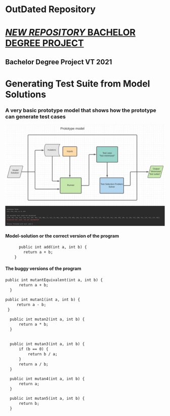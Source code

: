 # OutDated Repository
# [_NEW REPOSITORY_ BACHELOR DEGREE PROJECT ](https://github.com/rqkohistani/HECBachelorDegreeProject)
## Bachelor Degree Project VT 2021
# Generating Test Suite from Model Solutions
### A very basic prototype model that shows how the prototype can generate test cases

  ![Prototype model](https://github.com/rqkohistani/degreeProject/blob/main/src/prototype_model_v_1/model_Diagrams_Output/Prototypemodel.JPG)
  ![Prototype model](https://github.com/rqkohistani/degreeProject/blob/main/src/prototype_model_v_1/model_Diagrams_Output/Output1.JPG)
#### Model-solution or the correct version of the program
```
      public int add(int a, int b) {
        return a + b;
    }
```
#### The buggy versions of the program
  ```
  public int mutantEquivalent(int a, int b) {
        return a + b;
    }
  ```
   ```
 public int mutan1(int a, int b) {
        return a - b;
    }
 ```
  ```
    public int mutan2(int a, int b) {
        return a * b;
    }
 ```
  ```

    public int mutan3(int a, int b) {
        if (b == 0) {
            return b / a;
        }
        return a / b;
    }
 ```
  ```
    public int mutan4(int a, int b) {
        return a;
    }
 ```
  ```
    public int mutan5(int a, int b) {
        return b;
    }


